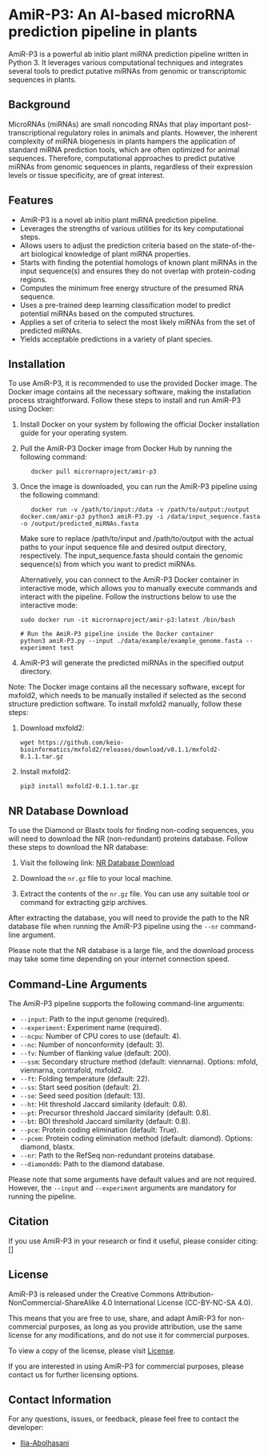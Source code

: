 # AmiR-P3: An AI-based microRNA prediction pipeline in plants

AmiR-P3 is a powerful ab initio plant miRNA prediction pipeline written in Python 3. It leverages various computational techniques and integrates several tools to predict putative miRNAs from genomic or transcriptomic sequences in plants.

## Background

MicroRNAs (miRNAs) are small noncoding RNAs that play important post-transcriptional regulatory roles in animals and plants. However, the inherent complexity of miRNA biogenesis in plants hampers the application of standard miRNA prediction tools, which are often optimized for animal sequences. Therefore, computational approaches to predict putative miRNAs from genomic sequences in plants, regardless of their expression levels or tissue specificity, are of great interest.

## Features

- AmiR-P3 is a novel ab initio plant miRNA prediction pipeline.
- Leverages the strengths of various utilities for its key computational steps.
- Allows users to adjust the prediction criteria based on the state-of-the-art biological knowledge of plant miRNA properties.
- Starts with finding the potential homologs of known plant miRNAs in the input sequence(s) and ensures they do not overlap with protein-coding regions.
- Computes the minimum free energy structure of the presumed RNA sequence.
- Uses a pre-trained deep learning classification model to predict potential miRNAs based on the computed structures.
- Applies a set of criteria to select the most likely miRNAs from the set of predicted miRNAs.
- Yields acceptable predictions in a variety of plant species.

## Installation

To use AmiR-P3, it is recommended to use the provided Docker image. The Docker image contains all the necessary software, making the installation process straightforward. Follow these steps to install and run AmiR-P3 using Docker:

1. Install Docker on your system by following the official Docker installation guide for your operating system.

2. Pull the AmiR-P3 Docker image from Docker Hub by running the following command:

   ```shell
      docker pull micrornaproject/amir-p3
   ```
3. Once the image is downloaded, you can run the AmiR-P3 pipeline using the following command:
   ```shell
      docker run -v /path/to/input:/data -v /path/to/output:/output docker.com/amir-p3 python3 amiR-P3.py -i /data/input_sequence.fasta -o /output/predicted_miRNAs.fasta
   ```
   Make sure to replace /path/to/input and /path/to/output with the actual paths to your input sequence file and desired output directory, respectively. The input_sequence.fasta should contain the genomic sequence(s) from which you want to predict miRNAs.
   
   Alternatively, you can connect to the AmiR-P3 Docker container in interactive mode, which allows you to manually execute commands and interact with the pipeline. Follow the instructions below to use the interactive mode:
   
   ```shell
   sudo docker run -it micrornaproject/amir-p3:latest /bin/bash   
   ```
   ```shell
   # Run the AmiR-P3 pipeline inside the Docker container
   python3 amiR-P3.py --input ./data/example/example_genome.fasta --experiment test
   ```
4. AmiR-P3 will generate the predicted miRNAs in the specified output directory.

Note: The Docker image contains all the necessary software, except for mxfold2, which needs to be manually installed if selected as the second structure prediction software. To install mxfold2 manually, follow these steps:

1. Download mxfold2:
   ```shell
   wget https://github.com/keio-bioinformatics/mxfold2/releases/download/v0.1.1/mxfold2-0.1.1.tar.gz
2. Install mxfold2:
   ```shell
   pip3 install mxfold2-0.1.1.tar.gz

## NR Database Download

To use the Diamond or Blastx tools for finding non-coding sequences, you will need to download the NR (non-redundant) proteins database. Follow these steps to download the NR database:

1. Visit the following link: [NR Database Download](https://ftp.ncbi.nlm.nih.gov/blast/db/FASTA/nr.gz)

2. Download the `nr.gz` file to your local machine.

3. Extract the contents of the `nr.gz` file. You can use any suitable tool or command for extracting gzip archives.

After extracting the database, you will need to provide the path to the NR database file when running the AmiR-P3 pipeline using the `--nr` command-line argument.

Please note that the NR database is a large file, and the download process may take some time depending on your internet connection speed.

## Command-Line Arguments

The AmiR-P3 pipeline supports the following command-line arguments:

- `--input`: Path to the input genome (required).
- `--experiment`: Experiment name (required).
- `--ncpu`: Number of CPU cores to use (default: 4).
- `--nc`: Number of nonconformity (default: 3).
- `--fv`: Number of flanking value (default: 200).
- `--ssm`: Secondary structure method (default: viennarna). Options: mfold, viennarna, contrafold, mxfold2.
- `--ft`: Folding temperature (default: 22).
- `--ss`: Start seed position (default: 2).
- `--se`: Seed seed position (default: 13).
- `--ht`: Hit threshold Jaccard similarity (default: 0.8).
- `--pt`: Precursor threshold Jaccard similarity (default: 0.8).
- `--bt`: BOI threshold Jaccard similarity (default: 0.8).
- `--pce`: Protein coding elimination (default: True).
- `--pcem`: Protein coding elimination method (default: diamond). Options: diamond, blastx.
- `--nr`: Path to the RefSeq non-redundant proteins database.
- `--diamonddb`: Path to the diamond database.

Please note that some arguments have default values and are not required. However, the `--input` and `--experiment` arguments are mandatory for running the pipeline.

## Citation

If you use AmiR-P3 in your research or find it useful, please consider citing: []

## License
AmiR-P3 is released under the Creative Commons Attribution-NonCommercial-ShareAlike 4.0 International License (CC-BY-NC-SA 4.0).

This means that you are free to use, share, and adapt AmiR-P3 for non-commercial purposes, as long as you provide attribution, use the same license for any modifications, and do not use it for commercial purposes.

To view a copy of the license, please visit [License](LICENSE.md).

If you are interested in using AmiR-P3 for commercial purposes, please contact us for further licensing options.

## Contact Information

For any questions, issues, or feedback, please feel free to contact the developer:

- [Ilia-Abolhasani](https://github.com/Ilia-Abolhasani/)

